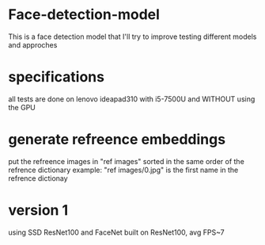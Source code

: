 # Face-detection-model
This is a face detection model that I'll try to improve testing different models and approches

# specifications
all tests are done on lenovo ideapad310 with i5-7500U and WITHOUT using the GPU

# generate refreence embeddings
put the refreence images in "ref images" sorted in the same order of the refrence dictionary
example: "ref images/0.jpg" is the first name in the refrence dictionay

# version 1
using SSD ResNet100 and FaceNet built on ResNet100, avg FPS~7
